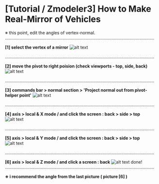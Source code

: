 # [Tutorial / Zmodeler3] How to Make Real-Mirror of Vehicles
※ this point, edit the angles of vertex-normal.
..........................................................................................................................

**[1] select the vertex of a mirror**
![alt text](http://i.imgur.com/WWcyXMN.jpg)

..........................................................................................................................

**[2] move the pivot to right poision (check viewports - top, side, back)**
![alt text](http://i.imgur.com/pqn7axo.jpg)

..........................................................................................................................

**[3] commands bar > normal section > 'Project normal out from pivot-helper point'**
![alt text](http://i.imgur.com/iUmiuNm.jpg)

..........................................................................................................................

**[4] axis > local & X mode    /    and click the screen : back > side > top**
![alt text](http://i.imgur.com/KRb6cYW.jpg)

..........................................................................................................................

**[5] axis > local & Y mode    /    and click the screen : back > side > top**
![alt text](http://i.imgur.com/Blp9bbP.jpg)

..........................................................................................................................

**[6] axis > local & Z mode    /    and click a screen : back**
![alt text](http://i.imgur.com/pNIg6Wc.jpg)
done!
..........................................................................................................................

**※ i recommend the angle from the last picture ( picture [6] )**